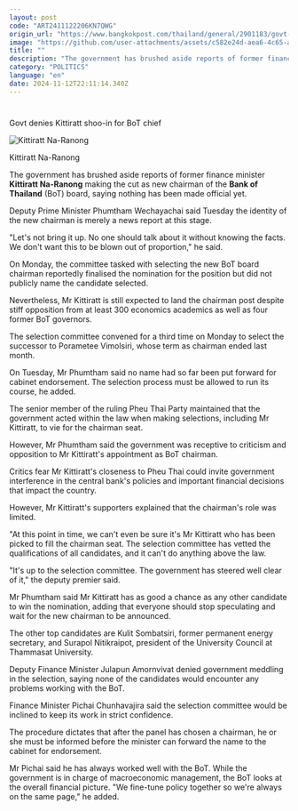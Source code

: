 ```yaml
---
layout: post
code: "ART2411122206KN7QWG"
origin_url: "https://www.bangkokpost.com/thailand/general/2901183/govt-denies-kittiratt-shoo-in-for-bot-chief"
image: "https://github.com/user-attachments/assets/c582e24d-aea6-4c65-ae62-249ad35aa534"
title: ""
description: "The government has brushed aside reports of former finance minister  Kittiratt Na-Ranong  making the cut as new chairman of the  Bank of Thailand  (BoT) board, saying nothing has been made official yet."
category: "POLITICS"
language: "en"
date: 2024-11-12T22:11:14.340Z
---
```


# 

Govt denies Kittiratt shoo-in for BoT chief

![Kittiratt Na-Ranong](https://github.com/user-attachments/assets/ab4555f6-2376-4b04-8f1d-2801aa549182)

Kittiratt Na-Ranong

The government has brushed aside reports of former finance minister **Kittiratt Na-Ranong** making the cut as new chairman of the **Bank of Thailand** (BoT) board, saying nothing has been made official yet.

Deputy Prime Minister Phumtham Wechayachai said Tuesday the identity of the new chairman is merely a news report at this stage.

"Let's not bring it up. No one should talk about it without knowing the facts. We don't want this to be blown out of proportion," he said.

On Monday, the committee tasked with selecting the new BoT board chairman reportedly finalised the nomination for the position but did not publicly name the candidate selected.

Nevertheless, Mr Kittiratt is still expected to land the chairman post despite stiff opposition from at least 300 economics academics as well as four former BoT governors.

The selection committee convened for a third time on Monday to select the successor to Porametee Vimolsiri, whose term as chairman ended last month.

On Tuesday, Mr Phumtham said no name had so far been put forward for cabinet endorsement. The selection process must be allowed to run its course, he added.

The senior member of the ruling Pheu Thai Party maintained that the government acted within the law when making selections, including Mr Kittiratt, to vie for the chairman seat.

However, Mr Phumtham said the government was receptive to criticism and opposition to Mr Kittiratt's appointment as BoT chairman.

Critics fear Mr Kittiratt's closeness to Pheu Thai could invite government interference in the central bank's policies and important financial decisions that impact the country.

However, Mr Kittiratt's supporters explained that the chairman's role was limited.

"At this point in time, we can't even be sure it's Mr Kittiratt who has been picked to fill the chairman seat. The selection committee has vetted the qualifications of all candidates, and it can't do anything above the law.

"It's up to the selection committee. The government has steered well clear of it," the deputy premier said.

Mr Phumtham said Mr Kittiratt has as good a chance as any other candidate to win the nomination, adding that everyone should stop speculating and wait for the new chairman to be announced.

The other top candidates are Kulit Sombatsiri, former permanent energy secretary, and Surapol Nitikraipot, president of the University Council at Thammasat University.

Deputy Finance Minister Julapun Amornvivat denied government meddling in the selection, saying none of the candidates would encounter any problems working with the BoT.

Finance Minister Pichai Chunhavajira said the selection committee would be inclined to keep its work in strict confidence.

The procedure dictates that after the panel has chosen a chairman, he or she must be informed before the minister can forward the name to the cabinet for endorsement.

Mr Pichai said he has always worked well with the BoT. While the government is in charge of macroeconomic management, the BoT looks at the overall financial picture. "We fine-tune policy together so we're always on the same page," he added.